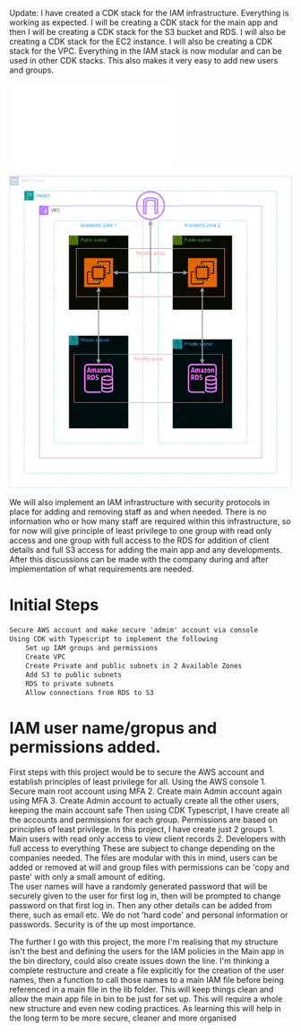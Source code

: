 Update: I have created a CDK stack for the IAM infrastructure. Everything is working as expected. I will be creating a CDK stack for the main app and
then I will be creating a CDK stack for the S3 bucket and RDS. I will also be creating a CDK stack for the EC2 instance. I will also be creating a CDK
stack for the VPC. Everything in the IAM stack is now modular and can be used in other CDK stacks. This also makes it very easy to add new users and groups.

![Project brief](./lib/docs/brief.md)

![Basic architecture for this project.](./lib/docs/TechHealth_Inc.drawio.png)

We will also implement an IAM infrastructure with security protocols in place for adding and removing staff
as and when needed. There is no information who or how many staff are required within this infrastructure, so for now will give principle of least
privilege to one group with read only access and one group with full access to the RDS for addition of client details and full S3 access for adding the main
app and any developments. After this discussions can be made with the company during and after implementation of what requirements are needed.

# Initial Steps
    Secure AWS account and make secure 'admim' account via console
    Using CDK with Typescript to implement the following
        Set up IAM groups and permissions
        Create VPC
        Create Private and public subnets in 2 Available Zones
        Add S3 to public subnets
        RDS to private subnets
        Allow connections from RDS to S3

# IAM user name/gropus and permissions added.

First steps with this project would be to secure the AWS account and establish principles of least privilege for all.
    Using the AWS console
        1. Secure main root account using MFA
        2. Create main Admin account again using MFA
        3. Create Admin account to actually create all the other users, keeping the main account safe
    Then using CDK Typescript, I have create all the accounts and permissions for each group. Permissions are based on principles of least privilege.
    In this project, I have create just 2 groups
        1. Main users with read only access to view client records
        2. Developers with full access to everything
    These are subject to change depending on the companies needed. The files are modular with this in mind, users can be added or removed at will
    and group files with permissions can be 'copy and paste' with only a small amount of editing.  
    The user names will have a randomly generated password that will be securely given to the user for first log in, then will be prompted to change
    password on that first log in. Then any other details can be added from there, such as email etc. We do not 'hard code' and personal information 
    or passwords. Security is of the up most importance.

The further I go with this project, the more I'm realising that my structure isn't the best and defining the users for the IAM policies in the Main
app in the bin directory, could also create issues down the line. I'm thinking a complete restructure and create a file explicitly for the creation
of the user names, then a function to call those names to a main IAM file before being referenced in a main file in the lib folder. This will keep
things clean and allow the main app file in bin to be just for set up. This will require a whole new structure and even new coding practices. As learning
this will help in the long term to be more secure, cleaner and more organised
